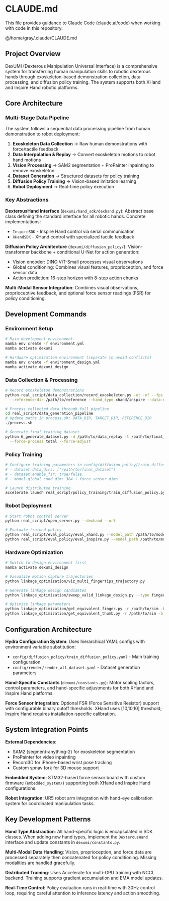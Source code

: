 # CLAUDE.md

This file provides guidance to Claude Code (claude.ai/code) when working with code in this repository.

@/home/gray/.claude/CLAUDE.md

## Project Overview

DexUMI (Dexterous Manipulation Universal Interface) is a comprehensive system for transferring human manipulation skills to robotic dexterous hands through exoskeleton-based demonstration collection, data processing, and diffusion policy training. The system supports both XHand and Inspire Hand robotic platforms.

## Core Architecture

### Multi-Stage Data Pipeline
The system follows a sequential data processing pipeline from human demonstration to robot deployment:

1. **Exoskeleton Data Collection** → Raw human demonstrations with force/tactile feedback
2. **Data Interpolation & Replay** → Convert exoskeleton motions to robot hand motions  
3. **Vision Processing** → SAM2 segmentation + ProPainter inpainting to remove exoskeleton
4. **Dataset Generation** → Structured datasets for policy training
5. **Diffusion Policy Training** → Vision-based imitation learning
6. **Robot Deployment** → Real-time policy execution

### Key Abstractions

**DexterousHand Interface** (`dexumi/hand_sdk/dexhand.py`): Abstract base class defining the standard interface for all robotic hands. Concrete implementations:
- `InspireSDK` - Inspire Hand control via serial communication
- `XHandSDK` - XHand control with specialized tactile feedback

**Diffusion Policy Architecture** (`dexumi/diffusion_policy/`): Vision-transformer backbone + conditional U-Net for action generation:
- Vision encoder: DINO ViT-Small processes visual observations
- Global conditioning: Combines visual features, proprioception, and force sensor data
- Action prediction: 16-step horizon with 8-step action chunks

**Multi-Modal Sensor Integration**: Combines visual observations, proprioceptive feedback, and optional force sensor readings (FSR) for policy conditioning.

## Development Commands

### Environment Setup
```bash
# Main development environment
mamba env create -f environment.yml
mamba activate dexumi

# Hardware optimization environment (separate to avoid conflicts)
mamba env create -f environment_design.yml
mamba activate dexumi_design
```

### Data Collection & Processing
```bash
# Record exoskeleton demonstrations
python real_script/data_collection/record_exoskeleton.py -et -ef --fps 45 \
  --reference-dir /path/to/reference --hand_type xhand/inspire --data-dir /path/to/data

# Process collected data through full pipeline
cd real_script/data_generation_pipeline
# Update paths in process.sh: DATA_DIR, TARGET_DIR, REFERENCE_DIR
./process.sh

# Generate final training dataset
python 6_generate_dataset.py -d /path/to/data_replay -t /path/to/final_dataset \
  --force-process total --force-adjust
```

### Policy Training
```bash
# Configure training parameters in config/diffusion_policy/train_diffusion_policy.yaml:
# - dataset.data_dirs: ["/path/to/final_dataset"]
# - dataset.enable_fsr: true/false
# - model.global_cond_dim: 384 + force_sensor_dims

# Launch distributed training
accelerate launch real_script/policy_training/train_diffusion_policy.py
```

### Robot Deployment
```bash
# Start robot control server
python real_script/open_server.py --dexhand --ur5

# Evaluate trained policy
python real_script/eval_policy/eval_xhand.py --model_path /path/to/model --ckpt N
python real_script/eval_policy/eval_inspire.py --model_path /path/to/model --ckpt N
```

### Hardware Optimization
```bash
# Switch to design environment first
mamba activate dexumi_design

# Visualize motion capture trajectories
python linkage_optimization/viz_multi_fingertips_trajectory.py

# Generate linkage design candidates
python linkage_optimization/sweep_valid_linkage_design.py --type finger/thumb --save_path /path/to/sim

# Optimize linkage parameters
python linkage_optimization/get_equivalent_finger.py -r /path/to/sim -b /path/to/mocap
python linkage_optimization/get_equivalent_thumb.py -r /path/to/sim -b /path/to/mocap
```

## Configuration Architecture

**Hydra Configuration System**: Uses hierarchical YAML configs with environment variable substitution:
- `config/diffusion_policy/train_diffusion_policy.yaml` - Main training configuration
- `config/render/render_all_dataset.yaml` - Dataset generation parameters

**Hand-Specific Constants** (`dexumi/constants.py`): Motor scaling factors, control parameters, and hand-specific adjustments for both XHand and Inspire Hand platforms.

**Force Sensor Integration**: Optional FSR (Force Sensitive Resistor) support with configurable binary cutoff thresholds. XHand uses [10,10,10] threshold; Inspire Hand requires installation-specific calibration.

## System Integration Points

**External Dependencies**: 
- SAM2 (segment-anything-2) for exoskeleton segmentation
- ProPainter for video inpainting  
- Record3D for iPhone-based wrist pose tracking
- Custom spnav fork for 3D mouse support

**Embedded System**: STM32-based force sensor board with custom firmware (`embedded_system/`) supporting both XHand and Inspire Hand configurations.

**Robot Integration**: UR5 robot arm integration with hand-eye calibration system for coordinated manipulation tasks.

## Key Development Patterns

**Hand Type Abstraction**: All hand-specific logic is encapsulated in SDK classes. When adding new hand types, implement the `DexterousHand` interface and update constants in `dexumi/constants.py`.

**Multi-Modal Data Handling**: Vision, proprioception, and force data are processed separately then concatenated for policy conditioning. Missing modalities are handled gracefully.

**Distributed Training**: Uses Accelerate for multi-GPU training with NCCL backend. Training supports gradient accumulation and EMA model updates.

**Real-Time Control**: Policy evaluation runs in real-time with 30Hz control loop, requiring careful attention to inference latency and action smoothing.